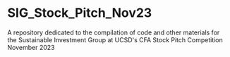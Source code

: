 # SIG_Stock_Pitch_Nov23
A repository dedicated to the compilation of code and other materials for the Sustainable Investment Group at UCSD's CFA Stock Pitch Competition November 2023
